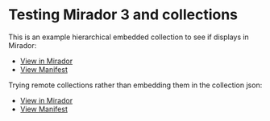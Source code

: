 # Testing Mirador 3 and collections

This is an example hierarchical embedded collection to see if displays in Mirador:

 * [View in Mirador](https://projectmirador.org/embed/?iiif-content=https://glenrobson.github.io/iiif_stuff/collections/collection.json)
 * [View Manifest](https://glenrobson.github.io/iiif_stuff/collections/collection.json)


Trying remote collections rather than embedding them in the collection json:
 * [View in Mirador](https://projectmirador.org/embed/?iiif-content=https://glenrobson.github.io/iiif_stuff/collections/collection-remote.json)
 * [View Manifest](https://glenrobson.github.io/iiif_stuff/collections/collection-remote.json)
